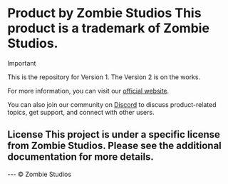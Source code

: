 # Product by Zombie Studios This product is a **trademark of Zombie Studios**.

> [!IMPORTANT]
> This is the repository for Version 1. The Version 2 is on the works.

For more information, you can visit our [official website](https://sites.google.com/view/zombiestudios).

You can also join our community on [Discord](https://discord.gg/cuJ7PN93GP) to discuss product-related topics, get support, and connect with other users.

## License This project is under a specific license from Zombie Studios. Please see the additional documentation for more details.

--- © Zombie Studios
